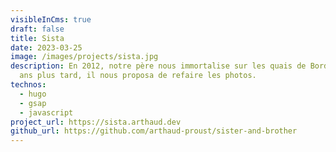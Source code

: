 ```yaml
---
visibleInCms: true
draft: false
title: Sista
date: 2023-03-25
image: /images/projects/sista.jpg
description: En 2012, notre père nous immortalise sur les quais de Bordeaux. 10
  ans plus tard, il nous proposa de refaire les photos.
technos:
  - hugo
  - gsap
  - javascript
project_url: https://sista.arthaud.dev
github_url: https://github.com/arthaud-proust/sister-and-brother
---
```

